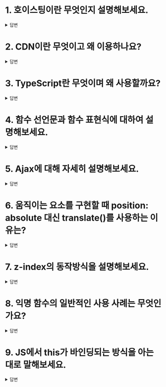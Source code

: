 </details>

# 1. 호이스팅이란 무엇인지 설명해보세요.

<details>
    <summary>답변</summary>
    
> 호이스팅이란 "끌어올린다" 라는 뜻으로 함수 및 변수 선언문이 스코프 내의 최상단으로 끌어올려지는 현상을 말합니다. 함수 선언문의 경우 함수를 선언하기 전에 호출할 수 있습니다. 변수의 경우, var는 undefined로 초기화 되고 나머지는 초기화되지 않습니다.
> 
</details>

# 2. CDN이란 무엇이고 왜 이용하나요?

<details>
    <summary>답변</summary>
    
> **CDN** (콘텐츠 전송 네트워크)은 여러 위치에 분산된 서버 그룹입니다 . 이러한 서버는 서버가 각 최종 사용자와 가장 가까운 서버를 기반으로 데이터 요청을 수행할 수 있도록 데이터의 중복 복사본을 저장합니다. 
CDN은 이미지나 스타일시트 등 정적 리소스들을 서버의 부하는 줄이면서 더 빠르게 서비스하기 위해 이용합니다.
> 

> • CDN을 통해 라이브러리의 정적 자산을 제공하면 조직의 자체 서버의 부하가 줄어듭니다.
(서버 부하 down)
• 대부분의 CDN은 전 세계에 서버를 가지고 있으므로 CDN 서버는 지리적으로 자체 서버보다 사용자에게 더 가깝습니다. 지리적 거리는 지연 시간에 비례하여 영향을 미칩니다.
(빠른 서비스)
• CDN은 이미 적절한 캐시 설정으로 구성되어 있습니다. 따라서 자체 서버에서 정적 자산에 대해 추가적으로 구성하지 않아도 됩니다.
> 
    
[https://developer.mozilla.org/en-US/docs/Glossary/CDN](https://developer.mozilla.org/en-US/docs/Glossary/CDN)
    
</details>

# 3. TypeScript란 무엇이며 왜 사용할까요?

<details>
    <summary>답변</summary>
    
> 타입스크립트는 자바스크립트의 슈퍼셋으로 정적 타입을 지원하는 언어입니다.
> 

> TypeScript는 **정적 타입을 지원하므로 컴파일 단계에서 오류를 포착할 수 있는 장점**
이 있습니다. 명시적인 정적 타입 지정은 개발자의 의도를 명확하게 코드로 기술할 수 있습니다. 이는 코드의 가독성을 높이고 예측할 수 있게 하며 디버깅을 쉽게 합니다.
> 
</details>

# 4. 함수 선언문과 함수 표현식에 대하여 설명해보세요.

<details>
    <summary>답변</summary>
    
> **함수 선언문** 은 `function` 키워드, 함수명, 매개변수 목록과 함수 몸체로 이루어집니다.
함수 호이스팅이 발생합니다.

**함수 표현식**은 함수의 **일급 객체** 특성을 이용하여 함수 리터럴 방식으로 함수를 정의하고 변수에 할당하는 것입니다. 따라서 변수 호이스팅이 발생합니다.
> 

> ***일급 객체**
> 
> 1. 무명의 리터럴로 표현이 가능하다.
> 2. 변수나 자료 구조(객체, 배열…)에 저장할 수 있다.
> 3. 함수의 파라미터로 전달할 수 있다.
> 4. 반환값(return value)으로 사용할 수 있다.

[https://poiemaweb.com/js-function](https://poiemaweb.com/js-function)
    
</details>

# 5. Ajax에 대해 자세히 설명해보세요.

<details>
    <summary>답변</summary>
    
> Ajax(Asynchronous JavaScript and XML)는 자바스크립트를 이용해서 **비동기적**으로 서버와 브라우저가 데이터를 교환할 수 있는 통신 방식을 의미합니다. 서버로부터 웹페이지가 아닌 데이터만을 받아서 페이지 일부만 갱신합니다. 따라서 페이지를 빠르고 부드럽게 렌더링할 수 있습니다.  최근에는 일반적으로 네이티브 JavaScript의 장점 때문에 XML대신 JSON을 사용합니다.
> 

> **단점**
> 
> - 동적 웹 페이지는 북마크하기 어렵습니다.
> - 브라우저에서 JavaScript가 비활성화된 경우 작동하지 않습니다.
> - 일부 웹 크롤러는 JavaScript를 실행하지 않으며 JavaScript에 의해 로드된 콘텐츠를 볼 수 없습니다.
> - SPA의 대부분의 단점과 같습니다.

[https://poiemaweb.com/js-ajax](https://poiemaweb.com/js-ajax)
    
</details>

# 6. 움직이는 요소를 구현할 때 position: absolute 대신 translate()를 사용하는 이유는?

<details>
    <summary>답변</summary>
    
> `translate()`은 CSS `transform`의 값입니다. `transform`이나 `opacity`를 변경해도 브라우저의 reflow나 repaint가 다시 발생하지 않고 컴포지션만 실행되는 반면, 절대 위치를 변경하면 `reflow`가 발생합니다. `transform`을 사용하면 브라우저에서 이 요소를 위한 GPU 레이어가 생성되지만, 절대 위치 속성을 변경하는 것은 CPU를 사용합니다. 그러므로 `translate()`가 더 효율적이며, 매끄러운 애니메이션을 위한 페인트 시간이 짧아집니다.
> 

[https://www.frontendinterviewhandbook.com/kr/css-questions#absolute-포지셔닝-대신-translate를-사용하는-이유가-무엇인가요-또는-그-반대의-경우에-대해서는-어떻게-생각하시나요-그-이유는-무엇인가요](https://www.frontendinterviewhandbook.com/kr/css-questions#absolute-%ED%8F%AC%EC%A7%80%EC%85%94%EB%8B%9D-%EB%8C%80%EC%8B%A0-translate%EB%A5%BC-%EC%82%AC%EC%9A%A9%ED%95%98%EB%8A%94-%EC%9D%B4%EC%9C%A0%EA%B0%80-%EB%AC%B4%EC%97%87%EC%9D%B8%EA%B0%80%EC%9A%94-%EB%98%90%EB%8A%94-%EA%B7%B8-%EB%B0%98%EB%8C%80%EC%9D%98-%EA%B2%BD%EC%9A%B0%EC%97%90-%EB%8C%80%ED%95%B4%EC%84%9C%EB%8A%94-%EC%96%B4%EB%96%BB%EA%B2%8C-%EC%83%9D%EA%B0%81%ED%95%98%EC%8B%9C%EB%82%98%EC%9A%94-%EA%B7%B8-%EC%9D%B4%EC%9C%A0%EB%8A%94-%EB%AC%B4%EC%97%87%EC%9D%B8%EA%B0%80%EC%9A%94)
    
</details>

# 7. z-index의 동작방식을 설명해보세요.

<details>
    <summary>답변</summary>
    
> **z-index**를 이해하기 위해선 쌓임 맥락(Stacking Context)의 개념을 이해해야 합니다. 
**쌓임 맥락이란,** HTML 요소들에 사용자를 바라보는 기준으로 가상의 z축을 생성하여 3차원 개념으로 보는 것입니다. 따라서, 쌓임 맥락을 형성한다는 것은 자신만의 3차원 공간을 형성하는 것이며 그 요소들의 우선순위를 z-index가 정하는 것입니다.
> 

> 쌓임 맥락을 발생시키는 대표적인 조건들입니다.
> 
> - **position이 relative/absolute이면서 z-index가 auto가 아닌 요소**
> - **position이 fixed/sticky인 요소**
> - **opacity가 1보다 작은 요소**
> - **transform이 none이 아닌 요소**
</details>

# 8. ****익명 함수의 일반적인 사용 사례는 무엇인가요?****

<details>
    <summary>답변</summary>
    
> **익명함수**는 IIFE로 사용되어 지역 범위 내에서 일부 코드를 캡슐화하므로 선언된 변수가 전역 범위로 누출되지 않습니다.
> 

> 한 번 사용되고 다른 곳에서는 사용할 필요가 없는 **콜백**으로 사용됩니다. 함수 본체를 찾기 위해 다른 곳을 찾아볼 필요 없이 코드를 호출하는 코드 바로 안에 핸들러가 정의되어 있으면 코드가 보다 독립적이고 읽기 쉽게 보일 것입니다.
> 

```jsx
setTimeout(function () {
    console.log('Hello world!');
}, 1000);
```

[https://www.frontendinterviewhandbook.com/kr/javascript-questions/#익명-함수의-일반적인-사용-사례는-무엇인가요](https://www.frontendinterviewhandbook.com/kr/javascript-questions/#%EC%9D%B5%EB%AA%85-%ED%95%A8%EC%88%98%EC%9D%98-%EC%9D%BC%EB%B0%98%EC%A0%81%EC%9D%B8-%EC%82%AC%EC%9A%A9-%EC%82%AC%EB%A1%80%EB%8A%94-%EB%AC%B4%EC%97%87%EC%9D%B8%EA%B0%80%EC%9A%94)
    
</details>

# 9. JS에서 this가 바인딩되는 방식을 아는대로 말해보세요.

<details>
    <summary>답변</summary>
    
> 자바스크립트의 경우 함수 호출 방식에 의해 `this`에 바인딩할 어떤 객체가 동적으로 결정됩니다. 그 규칙은 다음과 같습니다.
> 
> 1. 함수를 호출할 때 `new` 키워드를 사용하는 경우, 함수 내부에 있는 `this`는 완전히 새로운 객체입니다.
> 2. `apply`, `call`, `bind`가 함수의 호출/생성에 사용되는 경우, 함수 내의 `this`는 인수로 전달된 객체입니다.
> 3. `obj.method()`와 같이 함수를 메서드로 호출하는 경우, `this`는 함수가 프로퍼티인 객체입니다.
> 4. 함수가 자유함수로 호출되는 경우, 즉, 위의 조건 없이 호출되는 경우 `this`는 전역 객체입니다. 브라우저에서는 `window` 객체입니다. 엄격 모드(`'use strict'`) 일 경우, `this`는 전역 객체 대신 `undefined`가 됩니다.
> 5. 위의 규칙 중 다수가 적용되면 더 상위 규칙이 승리하고 `this`값을 설정합니다.
> 6. 함수가 ES2015 화살표 함수인 경우 위의 모든 규칙을 무시하고 생성된 시점에서 주변 스코프의 `this`값을 받습니다.

[https://www.frontendinterviewhandbook.com/kr/javascript-questions#this가-javascript에서-어떻게-작동하는지-설명하세요](https://www.frontendinterviewhandbook.com/kr/javascript-questions#this%EA%B0%80-javascript%EC%97%90%EC%84%9C-%EC%96%B4%EB%96%BB%EA%B2%8C-%EC%9E%91%EB%8F%99%ED%95%98%EB%8A%94%EC%A7%80-%EC%84%A4%EB%AA%85%ED%95%98%EC%84%B8%EC%9A%94)